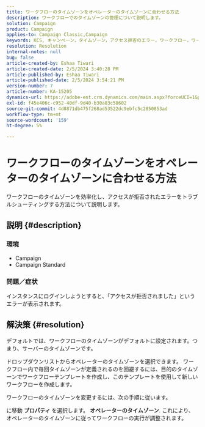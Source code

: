 ```yaml
---
title: ワークフローのタイムゾーンをオペレーターのタイムゾーンに合わせる方法
description: ワークフローでのタイムゾーンの管理について説明します。
solution: Campaign
product: Campaign
applies-to: Campaign Classic,Campaign
keywords: KCS, キャンペーン，タイムゾーン，アクセス拒否のエラー，ワークフロー，ワークフローの実行
resolution: Resolution
internal-notes: null
bug: false
article-created-by: Eshaa Tiwari
article-created-date: 2/5/2024 3:40:28 PM
article-published-by: Eshaa Tiwari
article-published-date: 2/5/2024 3:54:21 PM
version-number: 7
article-number: KA-15205
dynamics-url: https://adobe-ent.crm.dynamics.com/main.aspx?forceUCI=1&pagetype=entityrecord&etn=knowledgearticle&id=6fa899de-3cc4-ee11-9079-6045bd006268
exl-id: f45e406c-c952-40df-9d40-b30a83c58602
source-git-commit: 4d8871db475f268ad53522dc9ebfc5c2850853ad
workflow-type: tm+mt
source-wordcount: '159'
ht-degree: 5%

---
```


# ワークフローのタイムゾーンをオペレーターのタイムゾーンに合わせる方法


ワークフローのタイムゾーンを効率化し、アクセスが拒否されたエラーをトラブルシューティングする方法について説明します。

## 説明 {#description}


### <b>環境</b>

- Campaign
- Campaign Standard


### <b>問題／症状</b>

インスタンスにログインしようとすると、「アクセスが拒否されました」というエラーが表示されます。


## 解決策 {#resolution}






デフォルトでは、ワークフローのタイムゾーンがデフォルトに設定されます。つまり、サーバーのタイムゾーンです。



ドロップダウンリストからオペレーターのタイムゾーンを選択できます。 ワークフロー内で毎回タイムゾーンが定義されるのを回避するには、目的のタイムゾーンでワークフローテンプレートを作成し、このテンプレートを使用して新しいワークフローを作成します。



ワークフローのタイムゾーンを変更するには、次の手順に従います。



に移動 <b>プロパティ </b>を選択します。 <b>オペレーターのタイムゾーン</b>. これにより、オペレーターのタイムゾーンに従ってワークフローの実行が調整されます。
